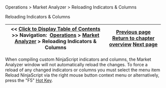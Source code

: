 ﻿
Operations \> Market Analyzer \> Reloading Indicators \& Columns

Reloading Indicators \& Columns

| \<\< [Click to Display Table of Contents](reloading_indicators__columns.md) \>\> **Navigation:**     [Operations](operations.md) \> [Market Analyzer](market_analyzer.md) \> Reloading Indicators \& Columns | [Previous page](performance_tips.md) [Return to chapter overview](market_analyzer.md) [Next page](marketanalzyer_window_linking.md) |
| --- | --- |
When compiling custom NinjaScript indicators and columns, the Market Analyzer window will not automatically reload the changes. To force a reload of any changed indicators or columns you must select the menu item Reload NinjaScript via the right mouse button context menu or alternatively, press the "F5" [Hot Key](hot_key_manager.md).
